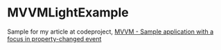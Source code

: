 # MVVMLightExample
Sample for my article at codeproject, [MVVM - Sample application with a focus in property-changed event](https://www.codeproject.com/Articles/1193164/MVVM-Sample-application-with-a-focus-in-property)
